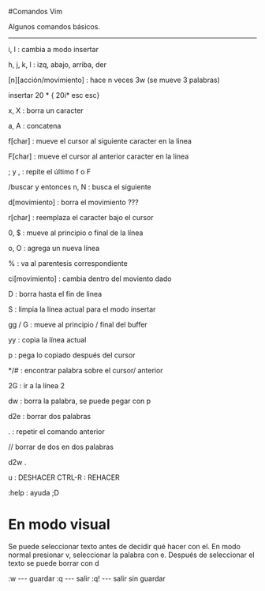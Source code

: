 #Comandos Vim

Algunos comandos básicos.

---

i, I : cambia a modo insertar

h, j, k, l : izq, abajo, arriba, der

[n][acción/movimiento] : hace n veces 3w (se mueve 3 palabras)

insertar 20 * { 20i* esc esc}

x, X : borra un caracter

a, A : concatena

f[char] : mueve el cursor al siguiente caracter en la linea

F[char]	: mueve el cursor al anterior caracter en la linea

; y ,	: repite el último f o F
 
/buscar y entonces n, N : busca el siguiente

d[movimiento] :	borra el movimiento ???

r[char] : reemplaza el caracter bajo el cursor

0, $ : mueve al principio o final de la línea

o, O	: agrega un nueva línea

%	: va al parentesis correspondiente 

ci[movimiento] : cambia dentro del moviento dado

D	: borra hasta el fin de linea 

S	: limpia la línea actual para el modo insertar

gg / G	: mueve al principio / final del buffer

yy	: copia la línea actual

p	: pega lo copiado después del cursor

*/#	: encontrar palabra sobre el cursor/ anterior

2G	: ir a la línea 2

dw	: borra la palabra, se puede pegar con p

d2e	: borrar dos palabras

.	: repetir el comando anterior

// borrar de dos en dos palabras

d2w .

u	: DESHACER
CTRL-R	: REHACER

:help   : ayuda ;D

# En modo visual


Se puede seleccionar texto antes de decidir qué hacer con el.
En modo normal presionar v, seleccionar la palabra con e. Después de seleccionar el texto se puede borrar con d

:w --- guardar
:q --- salir
:q! --- salir sin guardar


